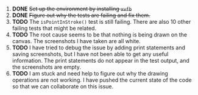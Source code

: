 1.  **DONE** ~~Set up the environment by installing `xvfb`~~
2.  **DONE** ~~Figure out why the tests are failing and fix them.~~
3.  **TODO** The `isPointInStroke()` test is still failing. There are also 10 other failing tests that might be related.
4.  **TODO** The root cause seems to be that nothing is being drawn on the canvas. The screenshots I have taken are all white.
5.  **TODO** I have tried to debug the issue by adding print statements and saving screenshots, but I have not been able to get any useful information. The print statements do not appear in the test output, and the screenshots are empty.
6.  **TODO** I am stuck and need help to figure out why the drawing operations are not working. I have pushed the current state of the code so that we can collaborate on this issue.
